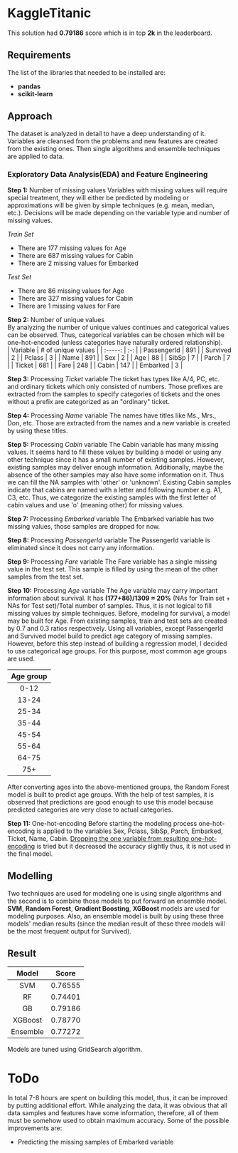 # KaggleTitanic
This solution had **0.79186** score which is in top **2k** in the leaderboard. 

## Requirements
The list of the libraries that needed to be installed are:  
* **pandas**
* **scikit-learn**

## Approach
The dataset is analyzed in detail to have a deep understanding of it. Variables are cleansed from the problems and new features are created from the existing ones. Then single algorithms and ensemble techniques are applied to data.

### Exploratory Data Analysis(EDA) and Feature Engineering
**Step 1:** Number of missing values
Variables with missing values will require special treatment, they will either be predicted by modeling or approximations will be given by simple techniques (e.g. mean, median, etc.). Decisions will be made depending on the variable type and number of missing values. 

_Train Set_  
* There are 177 missing values for Age
* There are 687 missing values for Cabin  
* There are 2 missing values for Embarked 

_Test Set_  
* There are 86 missing values for Age
* There are 327 missing values for Cabin 
* There are 1 missing values for Fare

**Step 2:** Number of unique values  
By analyzing the number of unique values continues and categorical values can be observed. Thus, categorical variables can be chosen which will be one-hot-encoded (unless categories have naturally ordered relationship).    
| Variable | # of unique values  |
| :-----: | :-: |
| PassengerId | 891 |
| Survived | 2 |
| Pclass | 3 |
| Name | 891 |
| Sex | 2 |
| Age | 88 |
| SibSp | 7 |
| Parch | 7 |
| Ticket | 681 |
| Fare | 248 |
| Cabin | 147 |
| Embarked | 3 |  

**Step 3:** Processing _Ticket_ variable
The ticket has types like A/4, PC, etc. and ordinary tickets which only consisted of numbers. Those prefixes are extracted from the samples to specify categories of tickets and the ones without a prefix are categorized as an "ordinary" ticket.  

**Step 4:** Processing _Name_ variable
The names have titles like Ms., Mrs., Don, etc. Those are extracted from the names and a new variable is created by using these titles.

**Step 5:** Processing _Cabin_ variable
The Cabin variable has many missing values. It seems hard to fill these values by building a model or using any other technique since it has a small number of existing samples. However, existing samples may deliver enough information. Additionally, maybe the absence of the other samples may also have some information on it. Thus we can fill the NA samples with 'other' or 'unknown'. Existing Cabin samples indicate that cabins are named with a letter and following number e.g. A1, C3, etc. Thus, we categorize the existing samples with the first letter of cabin values and use 'o' (meaning other) for missing values.

**Step 7:** Processing _Embarked_ variable
The Embarked variable has two missing values, those samples are dropped for now. 

**Step 8:** Processing _PassengerId_ variable
The PassengerId variable is eliminated since it does not carry any information.

**Step 9:** Processing _Fare_ variable
The Fare variable has a single missing value in the test set. This sample is filled by using the mean of the other samples from the test set.

**Step 10:** Processing _Age_ variable
The Age variable may carry important information about survival. It has **(177+86)/1309 ≈ 20%** (NAs for Train set + NAs for Test set)/Total number of samples. Thus, it is not logical to fill missing values by simple techniques. Before, modeling for survival, a model may be built for Age. From existing samples, train and test sets are created by 0.7 and 0.3 ratios respectively. Using all variables, except PassengerId and Survived model build to predict age category of missing samples. However, before this step instead of building a regression model, I decided to use categorical age groups. For this purpose, most common age groups are used.

| Age group |
| :-----: |
| 0-12 |
| 13-24 |
| 25-34 |
| 35-44 |
| 45-54 |
| 55-64 |
| 64-75 |
| 75+ |

After converting ages into the above-mentioned groups, the Random Forest model is built to predict age groups. With the help of test samples, it is observed that predictions are good enough to use this model because predicted categories are very close to actual categories. 

**Step 11:** One-hot-encoding
Before starting the modeling process one-hot-encoding is applied to the variables Sex, Pclass, SibSp, Parch, Embarked, Ticket, Name, Cabin. [Dropping the one variable from resulting one-hot-encoding](https://www.analyticsvidhya.com/blog/2020/03/one-hot-encoding-vs-label-encoding-using-scikit-learn/) is tried but it decreased the accuracy slightly thus, it is not used in the final model.


## Modelling
Two techniques are used for modeling one is using single algorithms and the second is to combine those models to put forward an ensemble model. **SVM**, **Random Forest**, **Gradient Boosting**, **XGBoost** models are used for modeling purposes. Also, an ensemble model is built by using these three models' median results (since the median result of these three models will be the most frequent output for Survived).

## Result
| Model | Score  |
| :-----: | :-: |
| SVM | 0.76555 |
| RF | 0.74401 |
| GB | 0.79186 |
| XGBoost | 0.78770 |
| Ensemble | 0.77272 |

Models are tuned using GridSearch algorithm. 

# ToDo
In total 7-8 hours are spent on building this model, thus, it can be improved by putting additional effort. While analyzing the data, it was obvious that all data samples and features have some information, therefore, all of them must be somehow used to obtain maximum accuracy. Some of the possible improvements are:
* Predicting the missing samples of Embarked variable

